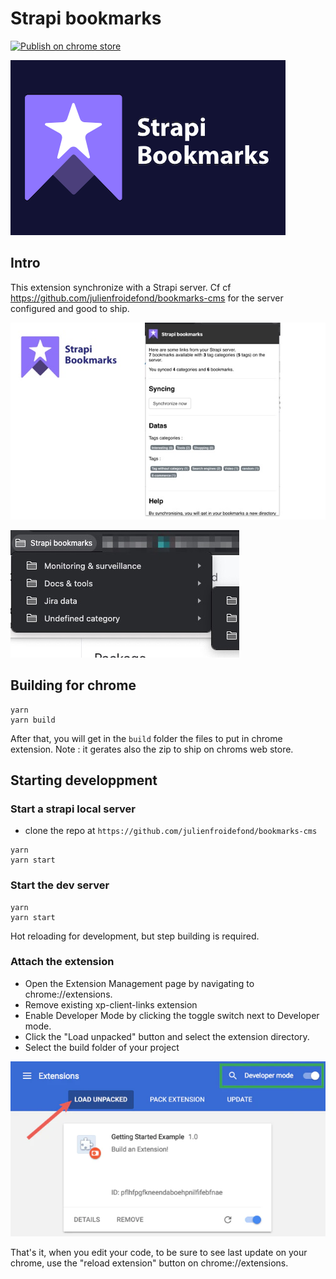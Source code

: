 # Strapi bookmarks

[![Publish on chrome store](https://github.com/julienfroidefond/strapi-bookmarks/actions/workflows/release.yml/badge.svg)](https://github.com/julienfroidefond/strapi-bookmarks/actions/workflows/release.yml)

![screenshot](./src/img/ChromeStore/Strapi-Bookmarks-Extension-DarkBlue.png)

## Intro

This extension synchronize with a Strapi server. Cf cf https://github.com/julienfroidefond/bookmarks-cms for the server configured and good to ship.

![screenshot](./src/img/ChromeStore/screenshot.jpg)

![screenshot](./src/img/screenshot.jpg)

## Building for chrome

```
yarn
yarn build
```

After that, you will get in the `build` folder the files to put in chrome extension. Note : it gerates also the zip to ship on chroms web store.

## Starting developpment

### Start a strapi local server

- clone the repo at `https://github.com/julienfroidefond/bookmarks-cms`

```
yarn
yarn start
```

### Start the dev server

```
yarn
yarn start
```

Hot reloading for development, but step building is required.

### Attach the extension

- Open the Extension Management page by navigating to chrome://extensions.
- Remove existing xp-client-links extension
- Enable Developer Mode by clicking the toggle switch next to Developer mode.
- Click the "Load unpacked" button and select the extension directory.
- Select the build folder of your project

![Load Extension](docs/readme-chrome-extensions.webp "Enable developer mode & load unpacked extension")

That's it, when you edit your code, to be sure to see last update on your chrome, use the "reload extension" button on chrome://extensions.
